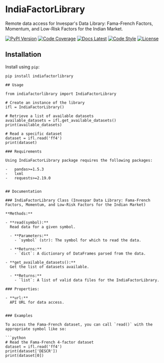 # IndiaFactorLibrary

Remote data access for Invespar's Data Library: Fama-French Factors, Momentum, and Low-Risk Factors for the Indian Market.

[![PyPI Version](https://img.shields.io/pypi/v/pandas-datareader.svg)](https://pypi.python.org/pypi/pandas-datareader/)
[![Code Coverage](https://codecov.io/gh/pydata/pandas-datareader/branch/master/graph/badge.svg)](https://codecov.io/gh/pydata/pandas-datareader)
[![Docs Latest](https://readthedocs.org/projects/pandas-datareader/badge/?version=latest)](https://pandas-datareader.readthedocs.io/en/latest/)
[![Code Style](https://img.shields.io/badge/code%20style-black-000000.svg)](https://github.com/psf/black)
[![License](https://img.shields.io/pypi/l/pandas-datareader)](https://pypi.org/project/pandas-datareader/)

## Installation

Install using `pip`:

```shell
pip install indiafactorlibrary

## Usage

from indiafactorlibrary import IndiaFactorLibrary

# Create an instance of the library
ifl = IndiaFactorLibrary()

# Retrieve a list of available datasets
available_datasets = ifl.get_available_datasets()
print(available_datasets)

# Read a specific dataset
dataset = ifl.read('ff4')
print(dataset)

### Requirements

Using IndiaFactorLibrary package requires the following packages:

-   pandas>=1.5.3
-   lxml
-   requests>=2.19.0


## Documentation

### IndiaFactorLibrary Class (Invespar Data Library: Fama-French Factors, Momentum, and Low-Risk Factors for the Indian Market)

**Methods:**

- **read(symbol):**  
  Read data for a given symbol.

  - **Parameters:**  
    - `symbol` (str): The symbol for which to read the data.

  - **Returns:**  
    - `dict`: A dictionary of DataFrames parsed from the data.

- **get_available_datasets():**  
  Get the list of datasets available.

  - **Returns:**  
    - `list`: A list of valid data files for the IndiaFactorLibrary.

### Properties:

- **url:**  
  API URL for data access.


### Examples

To access the Fama-French dataset, you can call `read()` with the appropriate symbol like so:

```python
# Read the Fama-French 4-factor dataset
dataset = ifl.read('ff4')
print(dataset['DESCR'])
print(dataset[0])

